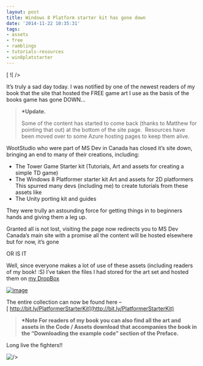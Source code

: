 ```yaml
---
layout: post
title: Windows 8 Platform starter kit has gone down
date: '2014-11-22 10:35:31'
tags:
- assets
- free
- ramblings
- tutorials-resources
- win8platstarter
---
```


[ ![ /></a></p>
<p>It’s truly a sad day today. I was notified by one of the newest readers of my book that the site that hosted the FREE game art I use as the basis of the books game has gone DOWN…</p>
<blockquote><p><strong>*Update.</strong></p>
<p>Some of the content has started to come back (thanks to Matthew for pointing that out) at the bottom of the site page.  Resources have been moved over to some Azure hosting pages to keep them alive.</p></blockquote>
<p>WootStudio who were part of MS Dev in Canada has closed it’s site down, bringing an end to many of their creations, including:</p>
<ul>
<li>The Tower Game Starter kit (Tutorials, Art and assets for creating a simple TD game)</li>
<li>The Windows 8 Platformer starter kit Art and assets for 2D platformers<br />
This spurred many devs (including me) to create tutorials from these assets like <a title=](http://mediafiles.w00t.ms/Content/Images/win8platstarter_534_175_v1.01.png)http://bit.ly/Win8PlatformerTutorial&nbsp;](http://wootstudio.ca/win8platstarter "A Sad day for the loss of awesomness")

- The Unity porting kit and guides

They were trully an astounding force for getting things in to beginners hands and giving them a leg up.

Granted all is not lost, visiting the page now redirects you to MS Dev Canada’s main site with a promise all the content will be hosted elsewhere but for now, it’s gone

OR IS IT

Well, since everyone makes a lot of use of these assets (including readers of my book! :S) I’ve taken the files I had stored for the art set and hosted them on [my DropBox](http://bit.ly/PlatformerStarterKit "Platform starter kit asset downloads")

[![image](http://digitalerr0r.files.wordpress.com/2013/09/image306.png?w=624&h=471)](http://bit.ly/PlatformerStarterKit "Free 2D Platformer game assets")

The entire collection can now be found here –[&nbsp;http://bit.ly/PlatformerStarterKit](http://bit.ly/PlatformerStarterKit)

> **\*Note For readers of my book you can also find all the art and assets in the Code / Assets download that accompanies the book&nbsp;in the “Downloading the example code” section of the Preface.**

Long live the fighters!!

![ /></p>
](http://i6.photobucket.com/albums/y248/community4art/YaHyaChouhadaAcademy.jpg)

